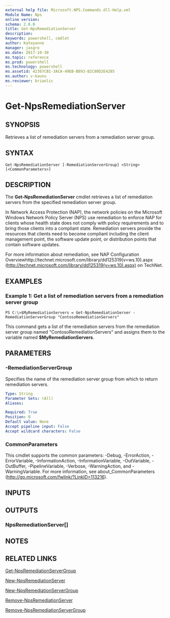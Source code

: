 ```yaml
---
external help file: Microsoft.NPS.Commands.dll-Help.xml
Module Name: Nps
online version: 
schema: 2.0.0
title: Get-NpsRemediationServer
description: 
keywords: powershell, cmdlet
author: Kateyanne
manager: jasgro
ms.date: 2017-10-30
ms.topic: reference
ms.prod: powershell
ms.technology: powershell
ms.assetid: 42367CB1-3ACA-49EB-B893-B2C80D2E4285
ms.author: v-kaunu
ms.reviewer: brianlic
---
```


# Get-NpsRemediationServer

## SYNOPSIS
Retrieves a list of remediation servers from a remediation server group.

## SYNTAX

```
Get-NpsRemediationServer [-RemediationServerGroup] <String> [<CommonParameters>]
```

## DESCRIPTION
The **Get-NpsRemediationServer** cmdlet retrieves a list of remediation servers from the specified remediation server group.

In Network Access Protection (NAP), the network policies on the Microsoft Windows Network Policy Server (NPS) use remediation to enforce NAP for clients whose health state does not comply with policy requirements and to bring those clients into a compliant state.
Remediation servers provide the resources that clients need to become compliant including the client management point, the software update point, or distribution points that contain software updates.

For more information about remediation, see NAP Configuration Overviewhttp://technet.microsoft.com/library/dd125319(v=ws.10).aspx (http://technet.microsoft.com/library/dd125319(v=ws.10).aspx) on TechNet.

## EXAMPLES

### Example 1: Get a list of remediation servers from a remediation server group
```
PS C:\>$MyRemediationServers = Get-NpsRemediationServer -RemediationServerGroup "ContosoRemediationServers"
```

This command gets a list of the remediation servers from the remediation server group named "ContosoRemediationServers" and assigns them to the variable named **$MyRemediationServers**.

## PARAMETERS

### -RemediationServerGroup
Specifies the name of the remediation server group from which to return remediation servers.

```yaml
Type: String
Parameter Sets: (All)
Aliases: 

Required: True
Position: 0
Default value: None
Accept pipeline input: False
Accept wildcard characters: False
```

### CommonParameters
This cmdlet supports the common parameters: -Debug, -ErrorAction, -ErrorVariable, -InformationAction, -InformationVariable, -OutVariable, -OutBuffer, -PipelineVariable, -Verbose, -WarningAction, and -WarningVariable. For more information, see about_CommonParameters (http://go.microsoft.com/fwlink/?LinkID=113216).

## INPUTS

## OUTPUTS

### NpsRemediationServer[]

## NOTES

## RELATED LINKS

[Get-NpsRemediationServerGroup](./Get-NpsRemediationServerGroup.md)

[New-NpsRemediationServer](./New-NpsRemediationServer.md)

[New-NpsRemediationServerGroup](./New-NpsRemediationServerGroup.md)

[Remove-NpsRemediationServer](./Remove-NpsRemediationServer.md)

[Remove-NpsRemediationServerGroup](./Remove-NpsRemediationServerGroup.md)

